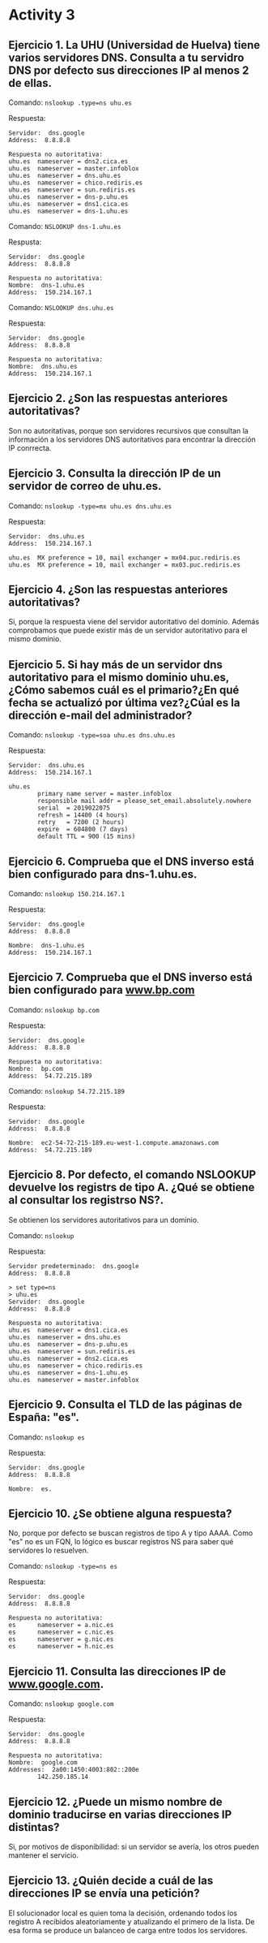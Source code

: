 # Activity 3

## Ejercicio 1. La UHU (Universidad de Huelva) tiene varios servidores DNS. Consulta a tu servidro DNS por defecto sus direcciones IP al menos 2 de ellas.

Comando: `nslookup .type=ns uhu.es`

Respuesta: 
```
Servidor:  dns.google
Address:  8.8.8.8

Respuesta no autoritativa:
uhu.es  nameserver = dns2.cica.es
uhu.es  nameserver = master.infoblox
uhu.es  nameserver = dns.uhu.es
uhu.es  nameserver = chico.rediris.es
uhu.es  nameserver = sun.rediris.es
uhu.es  nameserver = dns-p.uhu.es
uhu.es  nameserver = dns1.cica.es
uhu.es  nameserver = dns-1.uhu.es
```

Comando: `NSLOOKUP dns-1.uhu.es`

Respusta:
```
Servidor:  dns.google
Address:  8.8.8.8

Respuesta no autoritativa:
Nombre:  dns-1.uhu.es
Address:  150.214.167.1
```

Comando: `NSLOOKUP dns.uhu.es`

Respuesta:
```
Servidor:  dns.google
Address:  8.8.8.8

Respuesta no autoritativa:
Nombre:  dns.uhu.es
Address:  150.214.167.1
```

## Ejercicio 2. ¿Son las respuestas anteriores autoritativas?

Son no autoritativas, porque son servidores recursivos que consultan la información a los servidores DNS autoritativos para encontrar la dirección IP conrrecta.

## Ejercicio 3. Consulta la dirección IP de un servidor de correo de uhu.es.

Comando: `nslookup -type=mx uhu.es dns.uhu.es`

Respuesta:
```
Servidor:  dns.uhu.es
Address:  150.214.167.1

uhu.es  MX preference = 10, mail exchanger = mx04.puc.rediris.es
uhu.es  MX preference = 10, mail exchanger = mx03.puc.rediris.es
```

## Ejercicio 4. ¿Son las respuestas anteriores autoritativas?

Si, porque la respuesta viene del servidor autoritativo del dominio. Además comprobamos que puede existir más de un servidor autoritativo para el mismo dominio.

## Ejercicio 5. Si hay más de un servidor dns autoritativo para el mismo dominio uhu.es, ¿Cómo sabemos cuál es el primario?¿En qué fecha se actualizó por última vez?¿Cúal es la dirección e-mail del administrador?

Comando: `nslookup -type=soa uhu.es dns.uhu.es`

Respuesta:
```
Servidor:  dns.uhu.es
Address:  150.214.167.1

uhu.es
        primary name server = master.infoblox
        responsible mail addr = please_set_email.absolutely.nowhere
        serial  = 2019022075
        refresh = 14400 (4 hours)
        retry   = 7200 (2 hours)
        expire  = 604800 (7 days)
        default TTL = 900 (15 mins)
```

## Ejercicio 6. Comprueba que el DNS inverso está bien configurado para dns-1.uhu.es.

Comando: `nslookup 150.214.167.1`

Respuesta:
```
Servidor:  dns.google
Address:  8.8.8.8

Nombre:  dns-1.uhu.es
Address:  150.214.167.1
```

## Ejercicio 7. Comprueba que el DNS inverso está bien configurado para www.bp.com

Comando: `nslookup bp.com`

Respuesta:
```
Servidor:  dns.google
Address:  8.8.8.8

Respuesta no autoritativa:
Nombre:  bp.com
Address:  54.72.215.189
```

Comando: `nslookup 54.72.215.189`

Respuesta:
```
Servidor:  dns.google
Address:  8.8.8.8

Nombre:  ec2-54-72-215-189.eu-west-1.compute.amazonaws.com
Address:  54.72.215.189
```

## Ejercicio 8. Por defecto, el comando NSLOOKUP devuelve los registrs de tipo A. ¿Qué se obtiene al consultar los registrso NS?.

Se obtienen los servidores autoritativos para un dominio.

Comando: `nslookup`

Respuesta:
```
Servidor predeterminado:  dns.google
Address:  8.8.8.8

> set type=ns
> uhu.es
Servidor:  dns.google
Address:  8.8.8.8

Respuesta no autoritativa:
uhu.es  nameserver = dns1.cica.es
uhu.es  nameserver = dns.uhu.es
uhu.es  nameserver = dns-p.uhu.es
uhu.es  nameserver = sun.rediris.es
uhu.es  nameserver = dns2.cica.es
uhu.es  nameserver = chico.rediris.es
uhu.es  nameserver = dns-1.uhu.es
uhu.es  nameserver = master.infoblox
```

## Ejercicio 9. Consulta el TLD de las páginas de España: "es".

Comando: `nslookup es`

Respuesta:
```
Servidor:  dns.google
Address:  8.8.8.8

Nombre:  es.
```

## Ejercicio 10. ¿Se obtiene alguna respuesta?

No, porque por defecto se buscan registros de tipo A y tipo AAAA. Como "es" no es un FQN, lo lógico es buscar registros NS para saber qué servidores lo resuelven.

Comando: `nslookup -type=ns es`

Respuesta:
```
Servidor:  dns.google
Address:  8.8.8.8

Respuesta no autoritativa:
es  	nameserver = a.nic.es
es  	nameserver = c.nic.es
es  	nameserver = g.nic.es
es  	nameserver = h.nic.es
```

## Ejercicio 11. Consulta las direcciones IP de www.google.com.

Comando: `nslookup google.com`

Respuesta:
```
Servidor:  dns.google
Address:  8.8.8.8

Respuesta no autoritativa:
Nombre:  google.com
Addresses:  2a00:1450:4003:802::200e
      	142.250.185.14
```

## Ejercicio 12. ¿Puede un mismo nombre de dominio traducirse en varias direcciones IP distintas?

Si, por motivos de disponibilidad: si un servidor se avería, los otros pueden mantener el servicio.

## Ejercicio 13. ¿Quién decide a cuál de las direcciones IP se envía una petición?

El solucionador local es quien toma la decisión, ordenando todos los registro A recibidos aleatoriamente y atualizando el primero de la lista. De esa forma se produce un balanceo de carga entre todos los servidores.